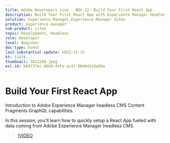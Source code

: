 ```yaml
---
title: Adobe Developers Live - NOV 22- Build Your First React App
description: Build Your First React App with Experience Manager Headless CMSIntroduction to Adobe Experience Manager headless CMS Content Fragments GraphQL capabilities.In this session, you'll learn how to quickly setup a React App fueled with data coming from Adobe Experience Manager headless CMS.
solution: Experience Manager,Experience Manager Sites
product: experience manager
sub-product: sites
topic: Development, Headless
role: Developer
level: Beginner
doc-type: Event
last-substantial-update: 2022-11-15
kt: 11474
thumbnail: 3411298.jpeg
exl-id: b04737ec-86b9-44fe-ac47-90d4452da89a
---
```

# Build Your First React App

Introduction to Adobe Experience Manager headless CMS Content Fragments GraphQL capabilities.

In this session, you'll learn how to quickly setup a React App fueled with data coming from Adobe Experience Manager headless CMS.

>[!VIDEO](https://video.tv.adobe.com/v/3411298/?quality=12&learn=on)
